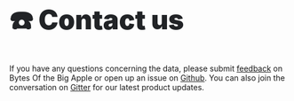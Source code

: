 <h1 style="font-size:3rem; margin:0 0 2rem 0; font-weight:900; color:#212326;">
☎️ Contact us
</h1>

If you have any questions concerning the data, please submit [feedback](http://www.nyc.gov/open-data-feedback) on Bytes Of the Big Apple or open up an issue on [Github](https://github.com/nycplanning). You can also join the conversation on [Gitter](https://gitter.im/NYCPlanning/community) for our latest product updates.
